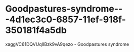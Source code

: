 # Goodpastures-syndrome---4d1ec3c0-6857-11ef-918f-350181f4a5db
xaggVC61DQVUqIIBzk9vA9qezo - Goodpastures syndrome
